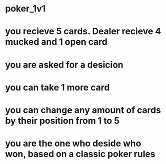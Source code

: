 # poker_1v1
# you recieve 5 cards. Dealer recieve 4 mucked and 1 open card
# you are asked for a desicion
# you can take 1 more card
# you can change any amount of cards by their position from 1 to 5
# you are the one who deside who won, based on a classic poker rules
